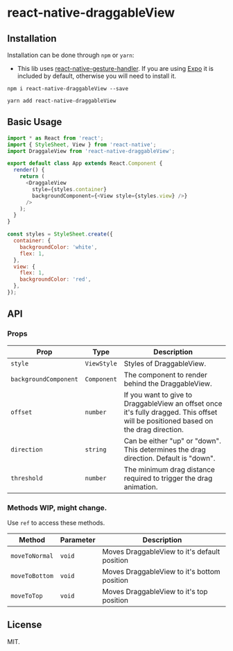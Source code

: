 # react-native-draggableView

## Installation

Installation can be done through `npm` or `yarn`:

- This lib uses [react-native-gesture-handler](https://github.com/kmagiera/react-native-gesture-handler). If you are using [Expo](https://expo.io/) it is included by default, otherwise you will need to install it.

```shell
npm i react-native-draggableView --save
```

```shell
yarn add react-native-draggableView
```

## Basic Usage

```js
import * as React from 'react';
import { StyleSheet, View } from 'react-native';
import DraggaleView from 'react-native-draggableView';

export default class App extends React.Component {
  render() {
    return (
      <DraggaleView
        style={styles.container}
        backgroundComponent={<View style={styles.view} />}
      />
    );
  }
}

const styles = StyleSheet.create({
  container: {
    backgroundColor: 'white',
    flex: 1,
  },
  view: {
    flex: 1,
    backgroundColor: 'red',
  },
});
```

## API

### Props

| **Prop**              | **Type**    | **Description**                                                                                                                     |
| --------------------- | ----------- | ----------------------------------------------------------------------------------------------------------------------------------- |
| `style`               | `ViewStyle` | Styles of DraggableView.                                                                                                            |
| `backgroundComponent` | `Component` | The component to render behind the DraggableView.                                                                                   |
| `offset`              | `number`    | If you want to give to DraggableView an offset once it's fully dragged. This offset will be positioned based on the drag direction. |
| `direction`           | `string`    | Can be either "up" or "down". This determines the drag direction. Default is "down".                                                |
| `threshold`           | `number`    | The minimum drag distance required to trigger the drag animation.                                                                   |

### Methods WIP, might change.

Use `ref` to access these methods.

| **Method**     | **Parameter** | **Description**                              |
| -------------- | ------------- | -------------------------------------------- |
| `moveToNormal` | `void`        | Moves DraggableView to it's default position |
| `moveToBottom` | `void`        | Moves DraggableView to it's bottom position  |
| `moveToTop`    | `void`        | Moves DraggableView to it's top position     |

## License

MIT.
